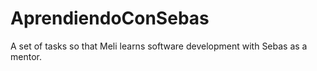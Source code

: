 # AprendiendoConSebas

A set of tasks so that Meli learns software development with Sebas as a mentor.